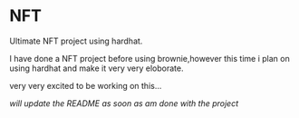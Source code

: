 # NFT
Ultimate NFT project using hardhat.

I have done a NFT project before using brownie,however this time i plan on using hardhat and make it very very eloborate.

very very excited to be working on this...

*will update the README as soon as am done with the project*
